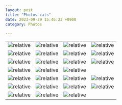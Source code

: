 ```yaml
---
layout: post
title: "Photos-cats"
date: 2023-09-29 15:46:23 +0900
category: Photos

---
```

<table>
<tr>
<td><img class = "album" src='{{ "public/img/cat1.jpg" | relative_url }}' alt='relative'></td>
<td><img class = "album" src='{{ "public/img/cat2.jpg" | relative_url }}' alt='relative'></td>
<td><img class = "album" src='{{ "public/img/cat3.jpg" | relative_url }}' alt='relative'></td>
<td><img class = "album" src='{{ "public/img/cat4.jpg" | relative_url }}' alt='relative'></td>
</tr>
<tr>
<td><img class = "album" src='{{ "public/img/cat6.jpg" | relative_url }}' alt='relative'></td>
<td><img class = "album" src='{{ "public/img/cat9.jpg" | relative_url }}' alt='relative'></td>
<td><img class = "album" src='{{ "public/img/cat13.jpg" | relative_url }}' alt='relative'></td>
<td><img class = "album" src='{{ "public/img/cat15.jpg" | relative_url }}' alt='relative'></td>
</tr>
<tr>
<td><img class = "album" src='{{ "public/img/cat20.jpg" | relative_url }}' alt='relative'></td>
<td><img class = "album" src='{{ "public/img/cat22.jpg" | relative_url }}' alt='relative'></td>
<td><img class = "album" src='{{ "public/img/cat23.jpg" | relative_url }}' alt='relative'></td>
<td><img class = "album" src='{{ "public/img/cat24.jpg" | relative_url }}' alt='relative'></td>
</tr>
<tr>
<td><img class = "album" src='{{ "public/img/cat25.jpg" | relative_url }}' alt='relative'></td>
<td><img class = "album" src='{{ "public/img/cat26.jpg" | relative_url }}' alt='relative'></td>
<td><img class = "album" src='{{ "public/img/cat19.jpg" | relative_url }}' alt='relative'></td>
</tr>
<tr>
<td><img class = "album" src='{{ "public/img/cat7.jpg" | relative_url }}' alt='relative'></td>
<td><img class = "album" src='{{ "public/img/cat8.jpg" | relative_url }}' alt='relative'></td>
<td><img class = "album" src='{{ "public/img/cat10.jpg" | relative_url }}' alt='relative'></td>
<td><img class = "album" src='{{ "public/img/cat11.jpg" | relative_url }}' alt='relative'></td>
<tr>
<td><img class = "album" src='{{ "public/img/cat12.jpg" | relative_url }}' alt='relative'></td>
<td><img class = "album" src='{{ "public/img/cat14.jpg" | relative_url }}' alt='relative'></td>
<td><img class = "album" src='{{ "public/img/cat16.jpg" | relative_url }}' alt='relative'></td>
<td><img class = "album" src='{{ "public/img/cat18.jpg" | relative_url }}' alt='relative'></td>
</tr>
<tr>
<td><img class = "album" src='{{ "public/img/cat17.jpg" | relative_url }}' alt='relative'></td>
<td><img class = "album" src='{{ "public/img/cat21.jpg" | relative_url }}' alt='relative'></td>
<td><img class = "album" src='{{ "public/img/cat27.jpg" | relative_url }}' alt='relative'></td>
</tr>
</table>